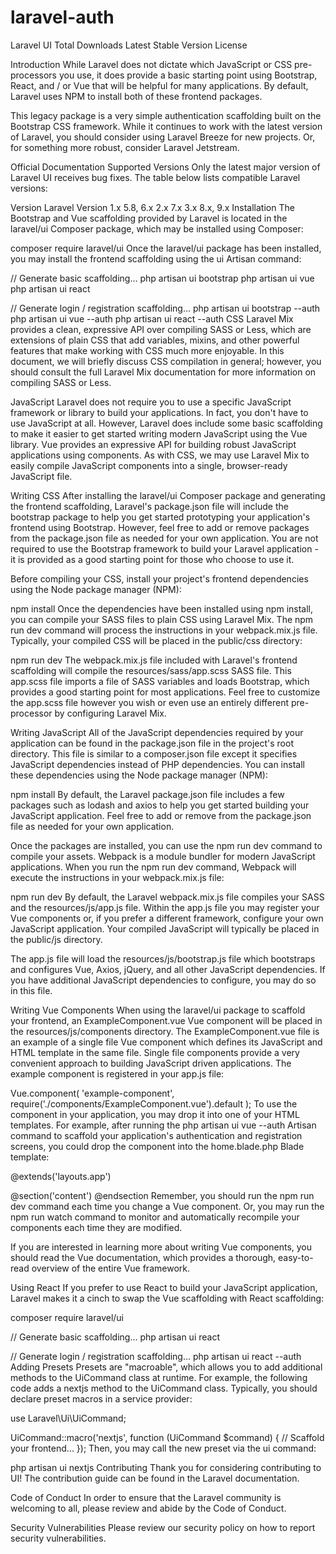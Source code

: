 # laravel-auth
Laravel UI
Total Downloads Latest Stable Version License

Introduction
While Laravel does not dictate which JavaScript or CSS pre-processors you use, it does provide a basic starting point using Bootstrap, React, and / or Vue that will be helpful for many applications. By default, Laravel uses NPM to install both of these frontend packages.

This legacy package is a very simple authentication scaffolding built on the Bootstrap CSS framework. While it continues to work with the latest version of Laravel, you should consider using Laravel Breeze for new projects. Or, for something more robust, consider Laravel Jetstream.

Official Documentation
Supported Versions
Only the latest major version of Laravel UI receives bug fixes. The table below lists compatible Laravel versions:

Version	Laravel Version
1.x	5.8, 6.x
2.x	7.x
3.x	8.x, 9.x
Installation
The Bootstrap and Vue scaffolding provided by Laravel is located in the laravel/ui Composer package, which may be installed using Composer:

composer require laravel/ui
Once the laravel/ui package has been installed, you may install the frontend scaffolding using the ui Artisan command:

// Generate basic scaffolding...
php artisan ui bootstrap
php artisan ui vue
php artisan ui react

// Generate login / registration scaffolding...
php artisan ui bootstrap --auth
php artisan ui vue --auth
php artisan ui react --auth
CSS
Laravel Mix provides a clean, expressive API over compiling SASS or Less, which are extensions of plain CSS that add variables, mixins, and other powerful features that make working with CSS much more enjoyable. In this document, we will briefly discuss CSS compilation in general; however, you should consult the full Laravel Mix documentation for more information on compiling SASS or Less.

JavaScript
Laravel does not require you to use a specific JavaScript framework or library to build your applications. In fact, you don't have to use JavaScript at all. However, Laravel does include some basic scaffolding to make it easier to get started writing modern JavaScript using the Vue library. Vue provides an expressive API for building robust JavaScript applications using components. As with CSS, we may use Laravel Mix to easily compile JavaScript components into a single, browser-ready JavaScript file.

Writing CSS
After installing the laravel/ui Composer package and generating the frontend scaffolding, Laravel's package.json file will include the bootstrap package to help you get started prototyping your application's frontend using Bootstrap. However, feel free to add or remove packages from the package.json file as needed for your own application. You are not required to use the Bootstrap framework to build your Laravel application - it is provided as a good starting point for those who choose to use it.

Before compiling your CSS, install your project's frontend dependencies using the Node package manager (NPM):

npm install
Once the dependencies have been installed using npm install, you can compile your SASS files to plain CSS using Laravel Mix. The npm run dev command will process the instructions in your webpack.mix.js file. Typically, your compiled CSS will be placed in the public/css directory:

npm run dev
The webpack.mix.js file included with Laravel's frontend scaffolding will compile the resources/sass/app.scss SASS file. This app.scss file imports a file of SASS variables and loads Bootstrap, which provides a good starting point for most applications. Feel free to customize the app.scss file however you wish or even use an entirely different pre-processor by configuring Laravel Mix.

Writing JavaScript
All of the JavaScript dependencies required by your application can be found in the package.json file in the project's root directory. This file is similar to a composer.json file except it specifies JavaScript dependencies instead of PHP dependencies. You can install these dependencies using the Node package manager (NPM):

npm install
By default, the Laravel package.json file includes a few packages such as lodash and axios to help you get started building your JavaScript application. Feel free to add or remove from the package.json file as needed for your own application.

Once the packages are installed, you can use the npm run dev command to compile your assets. Webpack is a module bundler for modern JavaScript applications. When you run the npm run dev command, Webpack will execute the instructions in your webpack.mix.js file:

npm run dev
By default, the Laravel webpack.mix.js file compiles your SASS and the resources/js/app.js file. Within the app.js file you may register your Vue components or, if you prefer a different framework, configure your own JavaScript application. Your compiled JavaScript will typically be placed in the public/js directory.

The app.js file will load the resources/js/bootstrap.js file which bootstraps and configures Vue, Axios, jQuery, and all other JavaScript dependencies. If you have additional JavaScript dependencies to configure, you may do so in this file.

Writing Vue Components
When using the laravel/ui package to scaffold your frontend, an ExampleComponent.vue Vue component will be placed in the resources/js/components directory. The ExampleComponent.vue file is an example of a single file Vue component which defines its JavaScript and HTML template in the same file. Single file components provide a very convenient approach to building JavaScript driven applications. The example component is registered in your app.js file:

Vue.component(
    'example-component',
    require('./components/ExampleComponent.vue').default
);
To use the component in your application, you may drop it into one of your HTML templates. For example, after running the php artisan ui vue --auth Artisan command to scaffold your application's authentication and registration screens, you could drop the component into the home.blade.php Blade template:

@extends('layouts.app')

@section('content')
    <example-component></example-component>
@endsection
Remember, you should run the npm run dev command each time you change a Vue component. Or, you may run the npm run watch command to monitor and automatically recompile your components each time they are modified.

If you are interested in learning more about writing Vue components, you should read the Vue documentation, which provides a thorough, easy-to-read overview of the entire Vue framework.

Using React
If you prefer to use React to build your JavaScript application, Laravel makes it a cinch to swap the Vue scaffolding with React scaffolding:

composer require laravel/ui

// Generate basic scaffolding...
php artisan ui react

// Generate login / registration scaffolding...
php artisan ui react --auth
Adding Presets
Presets are "macroable", which allows you to add additional methods to the UiCommand class at runtime. For example, the following code adds a nextjs method to the UiCommand class. Typically, you should declare preset macros in a service provider:

use Laravel\Ui\UiCommand;

UiCommand::macro('nextjs', function (UiCommand $command) {
    // Scaffold your frontend...
});
Then, you may call the new preset via the ui command:

php artisan ui nextjs
Contributing
Thank you for considering contributing to UI! The contribution guide can be found in the Laravel documentation.

Code of Conduct
In order to ensure that the Laravel community is welcoming to all, please review and abide by the Code of Conduct.

Security Vulnerabilities
Please review our security policy on how to report security vulnerabilities.
